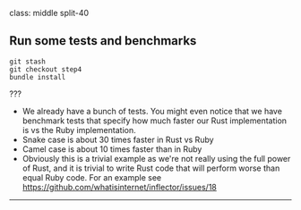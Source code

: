 class: middle split-40
## Run some tests and benchmarks

```shell
git stash
git checkout step4
bundle install
```

???

- We already have a bunch of tests. You might even notice that we have benchmark
  tests that specify how much faster our Rust implementation is vs the Ruby
  implementation.
- Snake case is about 30 times faster in Rust vs Ruby
- Camel case is about 10 times faster than in Ruby
- Obviously this is a trivial example as we're not really using the full power
  of Rust, and it is trivial to write Rust code that will perform worse than
  equal Ruby code. For an example see https://github.com/whatisinternet/inflector/issues/18
---
